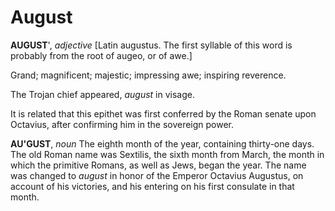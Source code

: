 # August

**AUGUST**', _adjective_ \[Latin augustus. The first syllable of this word is probably from the root of augeo, or of awe.\]

Grand; magnificent; majestic; impressing awe; inspiring reverence.

The Trojan chief appeared, _august_ in visage.

It is related that this epithet was first conferred by the Roman senate upon Octavius, after confirming him in the sovereign power.

**AU'GUST**, _noun_ The eighth month of the year, containing thirty-one days. The old Roman name was Sextilis, the sixth month from March, the month in which the primitive Romans, as well as Jews, began the year. The name was changed to _august_ in honor of the Emperor Octavius Augustus, on account of his victories, and his entering on his first consulate in that month.